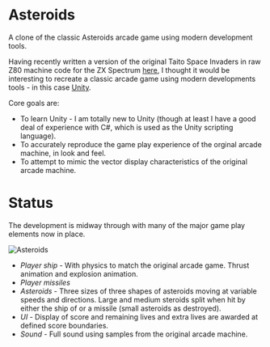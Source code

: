 # Asteroids

A clone of the classic Asteroids arcade game using modern development tools.

Having recently written a version of the original Taito Space Invaders in raw Z80 machine code for the ZX Spectrum [here](https://github.com/skagra/space-invaders), 
I thought it would be interesting to recreate a classic arcade game using modern developments tools - in this case [Unity](https://unity.com/).

Core goals are:

* To learn Unity - I am totally new to Unity (though at least I have a good deal of experience with C#, which is used as the Unity scripting language).
* To accurately reproduce the game play experience of the orginal arcade machine, in look and feel.
* To attempt to mimic the vector display characteristics of the original arcade machine.

# Status

The development is midway through with many of the major game play elements now in place.

![Asteroids](./docs/animation.gif)

* *Player ship* - With physics to match the original arcade game. Thrust animation and explosion animation. 
* *Player missiles*
* *Asteroids* - Three sizes of three shapes of asteroids moving at variable speeds and directions.  Large and medium steroids split when hit by either the ship of or a missile (small asteroids as destroyed).
* *UI* - Display of score and remaining lives and extra lives are awarded at defined score boundaries.
* *Sound* - Full sound using samples from the original arcade machine.
